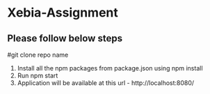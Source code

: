 # Xebia-Assignment

## Please follow below steps
   #git clone repo name
1. Install all the npm packages from package.json using npm install
2. Run npm start
3. Application will be available at this url - http://localhost:8080/
